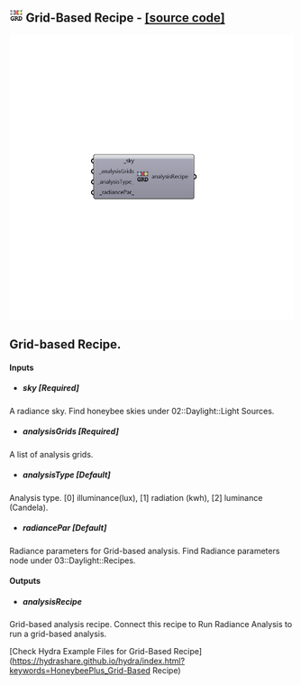 ## ![](../../images/icons/Grid-Based_Recipe.png) Grid-Based Recipe - [[source code]](https://github.com/ladybug-tools/honeybee-grasshopper/tree/master/plugin/grasshopper/src/HoneybeePlus_Grid-Based%20Recipe.py)

![](../../images/components/Grid-Based_Recipe.png)

Grid-based Recipe.
 -

#### Inputs
* ##### sky [Required]
A radiance sky. Find honeybee skies under 02::Daylight::Light Sources.
* ##### analysisGrids [Required]
A list of analysis grids.
* ##### analysisType [Default]
Analysis type. [0] illuminance(lux), [1] radiation (kwh),
 [2] luminance (Candela).
* ##### radiancePar [Default]
Radiance parameters for Grid-based analysis. Find Radiance
 parameters node under 03::Daylight::Recipes.

#### Outputs
* ##### analysisRecipe
Grid-based analysis recipe. Connect this recipe to
 Run Radiance Analysis to run a grid-based analysis.


[Check Hydra Example Files for Grid-Based Recipe](https://hydrashare.github.io/hydra/index.html?keywords=HoneybeePlus_Grid-Based Recipe)
